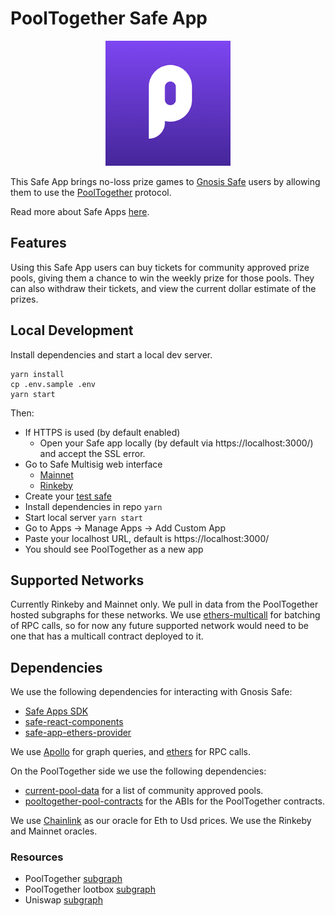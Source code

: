 # PoolTogether Safe App

<p align="center"><img src="public/pool-together.png" width="200px"/></p>

This Safe App brings no-loss prize games to [Gnosis Safe](https://gnosis-safe.io/) users by allowing them to use the [PoolTogether](https://docs.pooltogether.com/) protocol.

Read more about Safe Apps [here](https://docs.gnosis.io/safe/docs/sdks_safe_apps/).

## Features

Using this Safe App users can buy tickets for community approved prize pools, giving them a chance to win the weekly prize for those pools. They can also withdraw their tickets, and view the current dollar estimate of the prizes.

## Local Development

Install dependencies and start a local dev server.

```
yarn install
cp .env.sample .env
yarn start
```

Then:

- If HTTPS is used (by default enabled)
  - Open your Safe app locally (by default via https://localhost:3000/) and accept the SSL error.
- Go to Safe Multisig web interface
  - [Mainnet](https://app.gnosis-safe.io)
  - [Rinkeby](https://rinkeby.gnosis-safe.io/app)
- Create your [test safe](https://rinkeby.gnosis-safe.io) 
- Install dependencies in repo `yarn`
- Start local server `yarn start`
- Go to Apps -> Manage Apps -> Add Custom App
- Paste your localhost URL, default is https://localhost:3000/
- You should see PoolTogether as a new app

## Supported Networks

Currently Rinkeby and Mainnet only. We pull in data from the PoolTogether hosted subgraphs for these networks. We use [ethers-multicall](https://github.com/cavanmflynn/ethers-multicall) for batching of RPC calls, so for now any future supported network would need to be one that has a multicall contract deployed to it.

## Dependencies

We use the following dependencies for interacting with Gnosis Safe:

- [Safe Apps SDK](https://github.com/gnosis/safe-apps-sdk)
- [safe-react-components](https://github.com/gnosis/safe-react-components)
- [safe-app-ethers-provider](https://github.com/gnosis/safe-apps-sdk/tree/master/packages/safe-apps-ethers-provider)

We use [Apollo](https://github.com/apollographql/apollo-client) for graph queries, and [ethers](https://docs.ethers.io/v5/) for RPC calls.

On the PoolTogether side we use the following dependencies:

- [current-pool-data](https://github.com/pooltogether/current-pool-data) for a list of community approved pools.
- [pooltogether-pool-contracts](https://github.com/pooltogether/pooltogether-pool-contracts) for the ABIs for the PoolTogether contracts.

We use [Chainlink](https://docs.chain.link/docs/ethereum-addresses) as our oracle for Eth to Usd prices. We use the Rinkeby and Mainnet oracles.

### Resources

- PoolTogether [subgraph](https://thegraph.com/explorer/subgraph/pooltogether/pooltogether-staging-v3_1_0)
- PoolTogether lootbox [subgraph](https://thegraph.com/explorer/subgraph/pooltogether/lootbox-v1_0_0)
- Uniswap [subgraph](https://thegraph.com/explorer/subgraph/uniswap/uniswap-v2)
